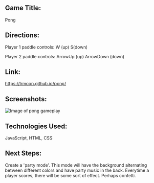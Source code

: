## Game Title: 

Pong

## Directions:

Player 1 paddle controls:
 W (up) 
 S(down)

Player 2 paddle controls:
ArrowUp (up)
ArrowDown (down)

## Link:
https://lrmoon.github.io/pong/

## Screenshots:

![Image of pong gameplay](https://i.imgur.com/p4mnxXS.jpg)


## Technologies Used: 

JavaScript, HTML, CSS

## Next Steps:

Create a 'party mode'. This mode will have the background alternating between different colors and have party music in the back. Everytime a player scores, there will be some sort of effect. Perhaps confetti.